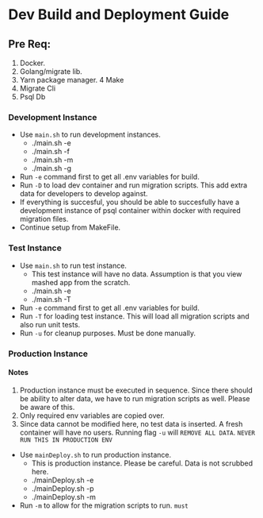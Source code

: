 # Dev Build and Deployment Guide

## Pre Req:

1. Docker.
2. Golang/migrate lib.
3. Yarn package manager.
4  Make
5. Migrate Cli
6. Psql Db

### Development Instance

- Use `main.sh` to run development instances.
  - ./main.sh -e
  - ./main.sh -f
  - ./main.sh -m
  - ./main.sh -g
- Run `-e` command first to get all .env variables for build.
- Run `-D` to load dev container and run migration scripts. This add extra data for developers to develop against.
- If everything is succesful, you should be able to succesfully have a development instance of psql container within docker with required migration files.
- Continue setup from MakeFile.

### Test Instance

- Use `main.sh` to run test instance.
  - This test instance will have no data. Assumption is that you view mashed app from the scratch.
  - ./main.sh -e
  - ./main.sh -T
- Run `-e` command first to get all .env variables for build.
- Run `-T` for loading test instance. This will load all migration scripts and also run unit tests.
- Run `-u` for cleanup purposes. Must be done manually.

### Production Instance

#### Notes

1. Production instance must be executed in sequence. Since there should be ability to alter data, we have to run migration scripts as well. Please be aware of this.
2. Only required env variables are copied over.
3. Since data cannot be modified here, no test data is inserted. A fresh container will have no users. Running flag `-u` will `REMOVE ALL DATA`. `NEVER RUN THIS IN PRODUCTION ENV`

- Use `mainDeploy.sh` to run production instance.
  - This is production instance. Please be careful. Data is not scrubbed here.
  - ./mainDeploy.sh -e
  - ./mainDeploy.sh -p
  - ./mainDeploy.sh -m
- Run `-m` to allow for the migration scripts to run. `must`

